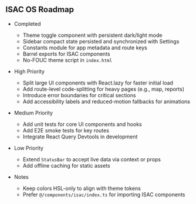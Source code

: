 ## ISAC OS Roadmap

- Completed
  - Theme toggle component with persistent dark/light mode
  - Sidebar compact state persisted and synchronized with Settings
  - Constants module for app metadata and route keys
  - Barrel exports for ISAC components
  - No-FOUC theme script in `index.html`

- High Priority
  - Split large UI components with React.lazy for faster initial load
  - Add route-level code-splitting for heavy pages (e.g., map, reports)
  - Introduce error boundaries for critical sections
  - Add accessibility labels and reduced-motion fallbacks for animations

- Medium Priority
  - Add unit tests for core UI components and hooks
  - Add E2E smoke tests for key routes
  - Integrate React Query Devtools in development

- Low Priority
  - Extend `StatusBar` to accept live data via context or props
  - Add offline caching for static assets

- Notes
  - Keep colors HSL-only to align with theme tokens
  - Prefer `@/components/isac/index.ts` for importing ISAC components